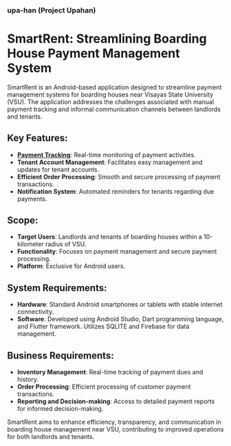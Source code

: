 ### upa-han (Project Upahan)
# SmartRent: Streamlining Boarding House Payment Management System

SmartRent is an Android-based application designed to streamline payment management systems for boarding houses near Visayas State University (VSU). The application addresses the challenges associated with manual payment tracking and informal communication channels between landlords and tenants.

## Key Features:
- [**Payment Tracking**](https://github.com/Khenz0/upa-han/blob/main/PaymentTracking.md): Real-time monitoring of payment activities.
- **Tenant Account Management**: Facilitates easy management and updates for tenant accounts.
- **Efficient Order Processing**: Smooth and secure processing of payment transactions.
- **Notification System**: Automated reminders for tenants regarding due payments.

## Scope:
- **Target Users**: Landlords and tenants of boarding houses within a 10-kilometer radius of VSU.
- **Functionality**: Focuses on payment management and secure payment processing.
- **Platform**: Exclusive for Android users.

## System Requirements:
- **Hardware**: Standard Android smartphones or tablets with stable internet connectivity.
- **Software**: Developed using Android Studio, Dart programming language, and Flutter framework. Utilizes SQLITE and Firebase for data management.

## Business Requirements:
- **Inventory Management**: Real-time tracking of payment dues and history.
- **Order Processing**: Efficient processing of customer payment transactions.
- **Reporting and Decision-making**: Access to detailed payment reports for informed decision-making.

SmartRent aims to enhance efficiency, transparency, and communication in boarding house management near VSU, contributing to improved operations for both landlords and tenants.
